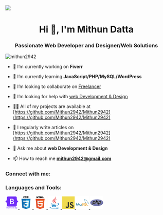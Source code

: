 <img src="https://i.ibb.co/fVrPQn0b/Datta.jpg">
<h1 align="center">Hi 👋, I'm Mithun Datta</h1>
<h3 align="center">Passionate Web Developer and Designer/Web Solutions</h3>

<p align="left"> <img src="https://komarev.com/ghpvc/?username=mithun2942&label=Profile%20views&color=0e75b6&style=flat" alt="mithun2942" /> </p>

- 🔭 I’m currently working on **Fiverr**

- 🌱 I’m currently learning **JavaScript/PHP/MySQL/WordPress**

- 👯 I’m looking to collaborate on [Freelancer](https://www.freelancer.com/u/Mithun2942)

- 🤝 I’m looking for help with [web Development & Design](https://www.freelancer.com/u/Mithun2942)

- 👨‍💻 All of my projects are available at [https://github.com/Mithun2942/Mithun2942](https://github.com/Mithun2942/Mithun2942)

- 📝 I regularly write articles on [https://github.com/Mithun2942/Mithun2942](https://github.com/Mithun2942/Mithun2942)

- 💬 Ask me about **web Development & Design**

- 📫 How to reach me **mithun2942@gmail.com**

<h3 align="left">Connect with me:</h3>
<p align="left">
</p>

<h3 align="left">Languages and Tools:</h3>
<p align="left"> <a href="https://getbootstrap.com" target="_blank" rel="noreferrer"> <img src="https://raw.githubusercontent.com/devicons/devicon/master/icons/bootstrap/bootstrap-plain-wordmark.svg" alt="bootstrap" width="40" height="40"/> </a> <a href="https://www.w3schools.com/css/" target="_blank" rel="noreferrer"> <img src="https://raw.githubusercontent.com/devicons/devicon/master/icons/css3/css3-original-wordmark.svg" alt="css3" width="40" height="40"/> </a> <a href="https://www.w3.org/html/" target="_blank" rel="noreferrer"> <img src="https://raw.githubusercontent.com/devicons/devicon/master/icons/html5/html5-original-wordmark.svg" alt="html5" width="40" height="40"/> </a> <a href="https://www.java.com" target="_blank" rel="noreferrer"> <img src="https://raw.githubusercontent.com/devicons/devicon/master/icons/java/java-original.svg" alt="java" width="40" height="40"/> </a> <a href="https://developer.mozilla.org/en-US/docs/Web/JavaScript" target="_blank" rel="noreferrer"> <img src="https://raw.githubusercontent.com/devicons/devicon/master/icons/javascript/javascript-original.svg" alt="javascript" width="40" height="40"/> </a> <a href="https://www.mysql.com/" target="_blank" rel="noreferrer"> <img src="https://raw.githubusercontent.com/devicons/devicon/master/icons/mysql/mysql-original-wordmark.svg" alt="mysql" width="40" height="40"/> </a> <a href="https://www.php.net" target="_blank" rel="noreferrer"> <img src="https://raw.githubusercontent.com/devicons/devicon/master/icons/php/php-original.svg" alt="php" width="40" height="40"/> </a> </p>

